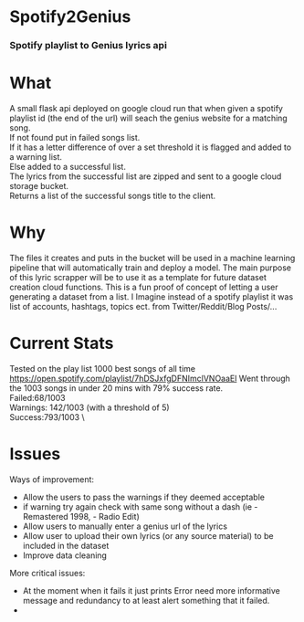 # Spotify2Genius
### Spotify playlist to Genius lyrics api

# What
A small flask api deployed on google cloud run that when given a spotify playlist id (the end of the url) will seach the genius website for a matching song. \
If not found put in failed songs list. \
If it has a letter difference of over a set threshold it is flagged and added to a warning list. \
Else added to a successful list. \
The lyrics from the successful list are zipped and sent to a google cloud storage bucket. \
Returns a list of the successful songs title to the client.

# Why
The files it creates and puts in the bucket will be used in a machine learning pipeline that will automatically train and deploy a model.
The main purpose of this lyric scrapper will be to use it as a template for future dataset creation cloud functions. 
This is a fun proof of concept of letting a user generating a dataset from a list. I Imagine instead of a spotify playlist it was list of accounts, hashtags, topics ect. from Twitter/Reddit/Blog Posts/...



# Current Stats
Tested on the play list 1000 best songs of all time 
https://open.spotify.com/playlist/7hDSJxfgDFNImclVNOaaEl
Went through the 1003 songs in under 20 mins with 79% success rate.\
Failed:68/1003 \
Warnings: 142/1003 (with a threshold of 5) \
Success:793/1003 \

# Issues

Ways of improvement:
 - Allow the users to pass the warnings if they deemed acceptable
 - if warning try again check with same song without a dash (ie - Remastered 1998, - Radio Edit)
 - Allow users to manually enter a genius url of the lyrics
 - Allow user to upload their own lyrics (or any source material) to be included in the dataset
 - Improve data cleaning

More critical issues:
 - At the moment when it fails it just prints Error need more informative message and redundancy to at least alert 
   something that it failed.
 - 





